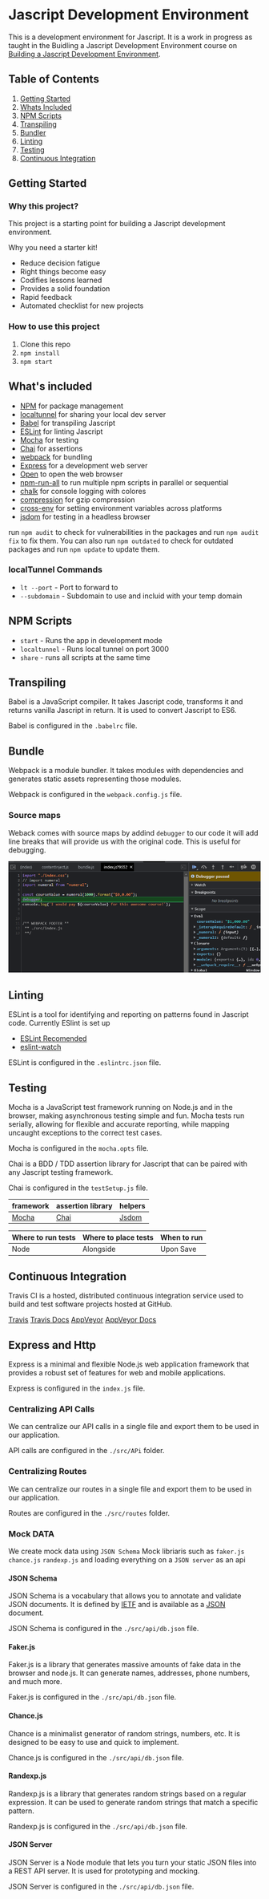 # Jascript Development Environment

This is a development environment for Jascript. It is a work in progress as taught in the Buidling a Jascript Development Environment course on [Building a Jascript Development Environment](https://www.pluralsight.com/courses/building-javascript-development-environment).

## Table of Contents

1. [Getting Started](#getting-started)
2. [Whats Included](#whats-included)
3. [NPM Scripts](#npm-scripts)
4. [Transpiling](#transpiling)
5. [Bundler](#bundle)
6. [Linting](#linting)
7. [Testing](#testing)
8. [Continuous Integration](#continuous-integration)

## Getting Started

### Why this project?

This project is a starting point for building a Jascript development environment.

Why you need a starter kit!

- Reduce decision fatigue
- Right things become easy
- Codifies lessons learned
- Provides a solid foundation
- Rapid feedback
- Automated checklist for new projects

### How to use this project

1. Clone this repo
2. `npm install`
3. `npm start`

## What's included

- [NPM](https://www.npmjs.com/) for package management
- [localtunnel](https://localtunnel.github.io/www/) for sharing your local dev server
- [Babel](https://babeljs.io/) for transpiling Jascript
- [ESLint](http://eslint.org/) for linting Jascript
- [Mocha](https://mochajs.org/) for testing
- [Chai](http://chaijs.com/) for assertions
- [webpack](https://webpack.github.io/) for bundling
- [Express](http://expressjs.com/) for a development web server
- [Open](https://www.npmjs.com/package/open) to open the web browser
- [npm-run-all](https://www.npmjs.com/package/npm-run-all) to run multiple npm scripts in parallel or sequential
- [chalk](https://www.npmjs.com/package/chalk) for console logging with colores
- [compression](https://www.npmjs.com/package/compression) for gzip compression
- [cross-env](https://www.npmjs.com/package/cross-env) for setting environment variables across platforms
- [jsdom](https://www.npmjs.com/package/jsdom) for testing in a headless browser

run `npm audit` to check for vulnerabilities in the packages and run `npm audit fix` to fix them. You can also run  `npm outdated` to check for outdated packages and run `npm update` to update them.

### localTunnel Commands

- `lt --port` - Port to forward to
- `--subdomain` - Subdomain to use and incluid with your temp domain

## NPM Scripts

- `start` - Runs the app in development mode
- `localtunnel` - Runs  local tunnel on port 3000
- `share` - runs all scripts at the same time

## Transpiling

Babel is a JavaScript compiler. It takes Jascript code, transforms it and returns vanilla Jascript in return. It is used to convert Jascript to ES6.

Babel is configured in the `.babelrc` file.

## Bundle

Webpack is a module bundler. It takes modules with dependencies and generates static assets representing those modules.

Webpack is configured in the `webpack.config.js` file.

### Source maps

Weback comes with source maps by addind `debugger` to our code it will add line breaks that will  provide us with
the original code. This is useful for debugging.

![Debugger in action](./imgs/debugger.png)

## Linting

ESLint is a tool for identifying and reporting on patterns found in Jascript code.
Currently ESlint is set up

- [ESLint Recomended](https://eslint.org/docs/latest/rules/)
- [eslint-watch](https://www.npmjs.com/package/eslint-watch)

ESLint is configured in the `.eslintrc.json` file.

## Testing

Mocha is a JavaScript test framework running on Node.js and in the browser, making asynchronous testing simple and fun. Mocha tests run serially, allowing for flexible and accurate reporting, while mapping uncaught exceptions to the correct test cases.

Mocha is configured in the `mocha.opts` file.

Chai is a BDD / TDD assertion library for Jascript that can be paired with any Jascript testing framework.

Chai is configured in the `testSetup.js` file.

| framework | assertion library | helpers |
|-----------|-------------------|---------|
| [Mocha](https://mochajs.org/) | [Chai](https://www.chaijs.com/) | [Jsdom](https://www.npmjs.com/package/jsdom) |

| Where to run tests | Where to place tests | When to run |
|--------------------|----------------------|-------------|
| Node               | Alongside            | Upon Save   |

## Continuous Integration

Travis CI is a hosted, distributed continuous integration service used to build and test software projects hosted at GitHub.

[Travis](https://www.travis-ci.com/)
[Travis Docs](https://docs.travis-ci.com/)
[AppVeyor](https://www.appveyor.com/)
[AppVeyor Docs](https://www.appveyor.com/docs/)

## Express and Http

Express is a minimal and flexible Node.js web application framework that provides a robust set of features for web and mobile applications.

Express is configured in the `index.js` file.

### Centralizing API Calls

We can centralize our API calls in a single file and export them to be used in our application.

 API calls are configured in the `./src/APi` folder.

### Centralizing Routes

We can centralize our routes in a single file and export them to be used in our application.

 Routes are configured in the `./src/routes` folder.

### Mock DATA

We create mock data using `JSON Schema` Mock libriaris such as `faker.js` `chance.js` `randexp.js` and loading everything on a `JSON server` as an api

#### JSON Schema

JSON Schema is a vocabulary that allows you to annotate and validate JSON documents. It is defined by [IETF](https://tools.ietf.org/html/draft-zyp-json-schema-03) and is available as a [JSON](http://json-schema.org/) document.

JSON Schema is configured in the `./src/api/db.json` file.

#### Faker.js

Faker.js is a library that generates massive amounts of fake data in the browser and node.js. It can generate names, addresses, phone numbers, and much more.

Faker.js is configured in the `./src/api/db.json` file.

#### Chance.js

Chance is a minimalist generator of random strings, numbers, etc. It is designed to be easy to use and quick to implement.

Chance.js is configured in the `./src/api/db.json` file.

#### Randexp.js

Randexp.js is a library that generates random strings based on a regular expression. It can be used to generate random strings that match a specific pattern.

Randexp.js is configured in the `./src/api/db.json` file.

#### JSON Server

JSON Server is a Node module that lets you turn your static JSON files into a REST API server. It is used for prototyping and mocking.

JSON Server is configured in the `./src/api/db.json` file.
